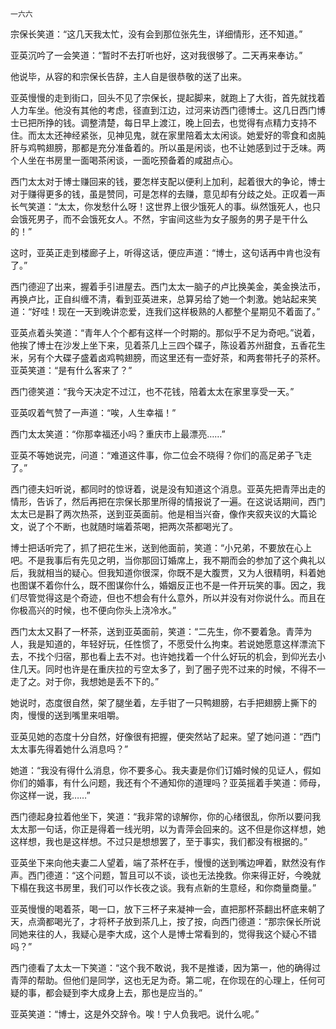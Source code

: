     一六六 

   宗保长笑道：“这几天我太忙，没有会到那位张先生，详细情形，还不知道。”

   亚英沉吟了一会笑道：“暂时不去打听也好，这对我很够了。二天再来奉访。”

   他说毕，从容的和宗保长告辞，主人自是很恭敬的送了出来。

   亚英慢慢的走到街口，回头不见了宗保长，提起脚来，就跑上了大街，首先就找着人力车坐。他没有其他的考虑，径直到江边，过河来访西门德博士。这几日西门博士已把所挣的钱。调整清楚，每日早上渡江，晚上回去，也觉得有点精力支持不住。而太太还神经紧张，见神见鬼，就在家里陪着太太闲谈。她爱好的零食和卤肫肝与鸡鸭翅膀，那都是充分准备着的。所以虽是闲谈，也不让她感到过于乏味。两个人坐在书房里一面喝茶闲谈，一面吃预备着的咸甜点心。

   西门太太对于博士赚回来的钱，要怎样支配以便利上加利，起着很大的争论，博士对于赚得更多的钱，虽是赞同，可是怎样的去赚，意见却有分歧之处。正叹着一声长气笑道：“太太，你发愁什么呀！这世界上很少饿死人的事。纵然饿死人，也只会饿死男子，而不会饿死女人。不然，宇宙间这些为女子服务的男子是干什么的！”

   这时，亚英正走到楼廊子上，听得这话，便应声道：“博士，这句话再中肯也没有了。”

   西门德迎了出来，握着手引进屋去。西门太太一脑子的卢比换美金，美金换法币，再换卢比，正自纠缠不清，看到亚英进来，总算另给了她一个刺激。她站起来笑道：“好哇！现在一天到晚讲恋爱，连我们这样极熟的人都整个星期见不着面了。”

   亚英点着头笑道：“青年人个个都有这样一个时期的。那似乎不足为奇吧。”说着，他挨了博士在沙发上坐下来，见着茶几上三四个碟子，陈设着苏州甜食，五香花生米，另有个大碟子盛着卤鸡鸭翅膀，而这里还有一壶好茶，和两套带托子的茶杯。亚英笑道：“是有什么客来了？”

   西门德笑道：“我今天决定不过江，也不花钱，陪着太太在家里享受一天。”

   亚英叹着气赞了一声道：“唉，人生幸福！”

   西门太太笑道：“你那幸福还小吗？重庆市上最漂亮……”

   亚英不等她说完，问道：“难道这件事，你二位会不晓得？你们的高足弟子飞走了。”

   西门德夫妇听说，都同时的惊讶着，说是没有知道这个消息。亚英先把青萍出走的情形，告诉了，然后再把在宗保长那里所得的情报说了一遍。在这说话期间，西门太太已是斟了两次热茶，送到亚英面前。他是相当兴奋，像作夹叙夹议的大篇论文，说了个不断，也就随时端着茶喝，把两次茶都喝光了。

   博士把话听完了，抓了把花生米，送到他面前，笑道：“小兄弟，不要放在心上吧。不是我事后有先见之明，当你那回订婚席上，我不期而会的参加了这个典礼以后，我就相当的疑心。但我知道你很深，你既不是大腹贾，又为人很精明，料着她也图谋不着你什么，既不图谋你什么，婚姻反正也不是一件开玩笑的事。因之，我们尽管觉得这是个奇迹，但也不想会有什么意外，所以并没有对你说什么。而且在你极高兴的时候，也不便向你头上浇冷水。”

   西门太太又斟了一杯茶，送到亚英面前，笑道：“二先生，你不要着急。青萍为人，我是知道的，年轻好玩，任性惯了，不愿受什么拘束。若说她愿意这样漂流下去，不找个归宿，那也看上去不对。也许她找着一个什么好玩的机会，到仰光去小住几天。同时也许是在重庆拉的亏空太多了，到了圈子兜不过来的时候，不得不一走了之。对于你，我想她是丢不下的。”

   她说时，态度很自然，架了腿坐着，左手钳了一只鸭翅膀，右手把翅膀上撕下的肉，慢慢的送到嘴里来咀嚼。

   亚英见她的态度十分自然，好像很有把握，便突然站了起来。望了她问道：“西门太太事先得着她什么消息吗？”

   她道：“我没有得什么消息，你不要多心。我夫妻是你们订婚时候的见证人，假如你们的婚事，有什么问题，我还有个不通知你的道理吗？亚英摇着手笑道：师母，你这样一说，我……”

   西门德起身拉着他坐下，笑道：“我非常的谅解你，你的心绪很乱，你所以要问我太太那一句话，你正是得着一线光明，以为青萍会回来的。这不但是你这样想，她这样想，我也是这样想。不过只是想想罢了，至于事实，我们都没有根据的。”

   亚英坐下来向他夫妻二人望着，端了茶杯在手，慢慢的送到嘴边呷着，默然没有作声。西门德道：“这个问题，暂且可以不谈，谈也无法挽救。你来得正好，今晚就下榻在我这书房里，我们可以作长夜之谈。我有点新的生意经，和你商量商量。”

   亚英慢慢的喝着茶，喝一口，放下三杯子来凝神一会，直把那杯茶翻出杯底来朝了天，点滴都喝光了，才将杯子放到茶几上，按了按，向西门德道：“那宗保长所说同她来往的人，我疑心是李大成，这个人是博士常看到的，觉得我这个疑心不错吗？”

   西门德看了太太一下笑道：“这个我不敢说，我不是推诿，因为第一，他的确得过青萍的帮助。但他们是同学，这也无足为奇。第二呢，在你现在的心理上，任何可疑的事，都会疑到李大成身上去，那也是应当的。”

   亚英笑道：“博士，这是外交辞令。唉！宁人负我吧。说什么呢。”

